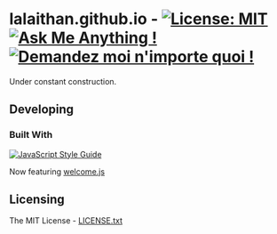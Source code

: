 # lalaithan.github.io -  [![License: MIT](https://img.shields.io/badge/License-MIT-blue.svg)](https://opensource.org/licenses/MIT) [![Ask Me Anything !](https://img.shields.io/badge/Ask%20me-anything-1abc9c.svg)](https://GitHub.com/Naereen/ama) [![Demandez moi n'importe quoi !](https://img.shields.io/badge/Demandez%20moi-n'%20importe%20quoi-1abc9c.svg)](https://GitHub.com/Naereen/ama.fr)

Under constant construction.

## Developing

### Built With

[![JavaScript Style Guide](https://img.shields.io/badge/code_style-standard-brightgreen.svg)](https://standardjs.com)

Now featuring [welcome.js](https://github.com/stml/welcomejs)

## Licensing

The MIT License - [LICENSE.txt](license.txt)